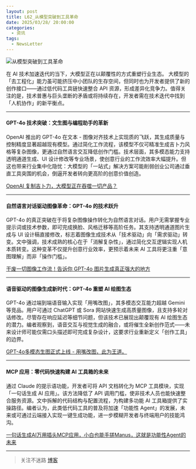 ```yaml
---
layout: post
title: L62_从模型突破到工具革命
date: 2025/03/28/ 20:00:00
categories:
  - 资讯
tags:
  - NewsLetter
---
```

![从模型突破到工具革命](https://pics.naaln.com/2025-03-30-29ed93aeb65b42d782de629380f5d033.png-basicBlog)

在 AI 技术加速迭代的当下，大模型正在以颠覆性的方式重塑行业生态。
大模型的「去工程化」能力虽可能挤压中小团队的生存空间，但同时也为开发者提供了新的创作接口——通过低代码工具链快速整合 API 资源，形成差异化竞争力。值得关注的是，技术普惠与巨头垄断的矛盾或将持续存在，开发者需在技术迭代中找到「人机协作」的新平衡点。

---

#### GPT-4o 技术突破：文生图与编程助手的革新

OpenAI 推出的 GPT-4o 在文本 - 图像对齐技术上实现质的飞跃，其生成质量与控制精度显著超越现有模型。通过简化工作流程，该模型不仅可精准生成吉卜力风格等复杂图像，更通过自然语言交互降低创作门槛。技术层面，其多模态能力支持透明通道生成、UI 设计修改等专业场景，使创意行业的工作流效率大幅提升。但这也带来行业集中化隐忧：大模型的「一站式」解决方案可能削弱创业公司通过垂直工具突围的机会，倒逼开发者转向更高阶的创意价值创造。

[OpenAI 复制吉卜力，大模型正在吞噬一切产品？](https://mp.weixin.qq.com/s/kk4URTXLVKQib_u_cty-6A)  

---

#### 自然语言对话驱动图像革命：GPT-4o 的技术跃升

GPT-4o 的真正突破在于将复杂图像操作转化为自然语言对话。用户无需掌握专业提示词或技术参数，即可完成换脸、风格迁移等高阶任务。其支持透明通道图片生成与 UI 设计稿直接修改，标志着图像生成技术从「技术驱动」向「需求驱动」转变。文中强调，技术成熟的核心在于「消解复杂性」，通过简化交互逻辑实现人机本质转变。这种变革不仅提升创意行业效率，更预示着未来 AI 工具将更注重「意图理解」而非「操作门槛」。

[干废一切图像工作流！告诉你 GPT-4o 图片生成真正强大的地方](https://mp.weixin.qq.com/s/iYI1EFFnmeYWVDwm_riExA)  

---

#### 语音驱动的图像生成新时代：GPT-4o 重塑 AI 绘图生态

GPT-4o 通过端到端语音输入实现「用嘴改图」，其多模态交互能力超越 Gemini 等竞品。用户可通过 ChatGPT 或 Sora 网站快速生成高质量图像，且支持多轮对话修改。尽管存在响应延迟等细节问题，但该技术已展现出颠覆现有 AI 绘图生态的潜力。编者观察到，语音交互与视觉生成的融合，或将催生全新创作范式——未来设计师可能仅需口头描述即可完成复杂设计，这要求行业重新定义「创作工具」的边界。

[GPT-4o多模态生图正式上线 - 用嘴改图，此为王道。](https://mp.weixin.qq.com/s/2axT0G1FL5MiCchMFseZWQ)  

---

#### MCP 应用：零代码快速构建 AI 工具箱的未来

通过 Claude 的提示语功能，开发者可将 API 文档转化为 MCP 工具模块，实现「一句话生成 AI 应用」。该方法降低了 API 调用门槛，使非技术人员也能快速整合服务资源。文中拆解的代码结构与配置流程，为构建多功能 AI 工具箱提供了实操路径。编者认为，此类低代码工具的普及将加速「功能性 Agent」的发展，未来或可通过云端接入实现一键生成功能，进一步模糊开发者与终端用户的技能鸿沟。

[一句话生成AI万用插头MCP应用，小白也能手搓Manus，这就是功能性Agent的未来](https://mp.weixin.qq.com/s/F7yzVM8v96CNtVYsPW7nnw)

---

> 关注不迷路 [博客](https://blog.naaln.com/)
